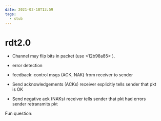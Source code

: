 ```yaml
---
date: 2021-02-18T13:59
tags: 
  - stub
---
```


# rdt2.0

- Channel may flip bits in packet (use <12b98a85> ).

- error detection
- feedback: control msgs (ACK, NAK) from receiver to sender

- Send acknowledgements (ACKs)
  receiver explicitly tells sender that pkt is OK

- Send negative ack (NAKs)
  receiver tells sender that pkt had errors
  sender retransmits pkt

Fun question:

<cf1d119c>
